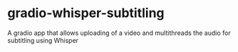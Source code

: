 # gradio-whisper-subtitling
A gradio app that allows uploading of a video and multithreads the audio for subtitling using Whisper

